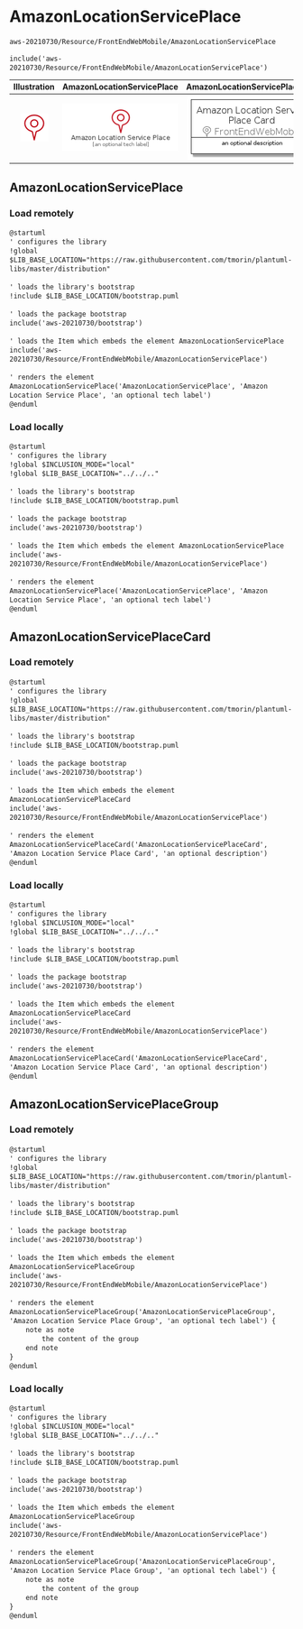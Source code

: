 # AmazonLocationServicePlace


```text
aws-20210730/Resource/FrontEndWebMobile/AmazonLocationServicePlace
```

```text
include('aws-20210730/Resource/FrontEndWebMobile/AmazonLocationServicePlace')
```



| Illustration | AmazonLocationServicePlace | AmazonLocationServicePlaceCard | AmazonLocationServicePlaceGroup |
| :---: | :---: | :---: | :---: |
| ![illustration for Illustration](../../../aws-20210730/Resource/FrontEndWebMobile/AmazonLocationServicePlace.png) | ![illustration for AmazonLocationServicePlace](../../../aws-20210730/Resource/FrontEndWebMobile/AmazonLocationServicePlace.Local.png) | ![illustration for AmazonLocationServicePlaceCard](../../../aws-20210730/Resource/FrontEndWebMobile/AmazonLocationServicePlaceCard.Local.png) | ![illustration for AmazonLocationServicePlaceGroup](../../../aws-20210730/Resource/FrontEndWebMobile/AmazonLocationServicePlaceGroup.Local.png) |




## AmazonLocationServicePlace

### Load remotely
```plantuml
@startuml
' configures the library
!global $LIB_BASE_LOCATION="https://raw.githubusercontent.com/tmorin/plantuml-libs/master/distribution"

' loads the library's bootstrap
!include $LIB_BASE_LOCATION/bootstrap.puml

' loads the package bootstrap
include('aws-20210730/bootstrap')

' loads the Item which embeds the element AmazonLocationServicePlace
include('aws-20210730/Resource/FrontEndWebMobile/AmazonLocationServicePlace')

' renders the element
AmazonLocationServicePlace('AmazonLocationServicePlace', 'Amazon Location Service Place', 'an optional tech label')
@enduml
```

### Load locally
```plantuml
@startuml
' configures the library
!global $INCLUSION_MODE="local"
!global $LIB_BASE_LOCATION="../../.."

' loads the library's bootstrap
!include $LIB_BASE_LOCATION/bootstrap.puml

' loads the package bootstrap
include('aws-20210730/bootstrap')

' loads the Item which embeds the element AmazonLocationServicePlace
include('aws-20210730/Resource/FrontEndWebMobile/AmazonLocationServicePlace')

' renders the element
AmazonLocationServicePlace('AmazonLocationServicePlace', 'Amazon Location Service Place', 'an optional tech label')
@enduml
```

## AmazonLocationServicePlaceCard

### Load remotely
```plantuml
@startuml
' configures the library
!global $LIB_BASE_LOCATION="https://raw.githubusercontent.com/tmorin/plantuml-libs/master/distribution"

' loads the library's bootstrap
!include $LIB_BASE_LOCATION/bootstrap.puml

' loads the package bootstrap
include('aws-20210730/bootstrap')

' loads the Item which embeds the element AmazonLocationServicePlaceCard
include('aws-20210730/Resource/FrontEndWebMobile/AmazonLocationServicePlace')

' renders the element
AmazonLocationServicePlaceCard('AmazonLocationServicePlaceCard', 'Amazon Location Service Place Card', 'an optional description')
@enduml
```

### Load locally
```plantuml
@startuml
' configures the library
!global $INCLUSION_MODE="local"
!global $LIB_BASE_LOCATION="../../.."

' loads the library's bootstrap
!include $LIB_BASE_LOCATION/bootstrap.puml

' loads the package bootstrap
include('aws-20210730/bootstrap')

' loads the Item which embeds the element AmazonLocationServicePlaceCard
include('aws-20210730/Resource/FrontEndWebMobile/AmazonLocationServicePlace')

' renders the element
AmazonLocationServicePlaceCard('AmazonLocationServicePlaceCard', 'Amazon Location Service Place Card', 'an optional description')
@enduml
```

## AmazonLocationServicePlaceGroup

### Load remotely
```plantuml
@startuml
' configures the library
!global $LIB_BASE_LOCATION="https://raw.githubusercontent.com/tmorin/plantuml-libs/master/distribution"

' loads the library's bootstrap
!include $LIB_BASE_LOCATION/bootstrap.puml

' loads the package bootstrap
include('aws-20210730/bootstrap')

' loads the Item which embeds the element AmazonLocationServicePlaceGroup
include('aws-20210730/Resource/FrontEndWebMobile/AmazonLocationServicePlace')

' renders the element
AmazonLocationServicePlaceGroup('AmazonLocationServicePlaceGroup', 'Amazon Location Service Place Group', 'an optional tech label') {
    note as note
        the content of the group
    end note
}
@enduml
```

### Load locally
```plantuml
@startuml
' configures the library
!global $INCLUSION_MODE="local"
!global $LIB_BASE_LOCATION="../../.."

' loads the library's bootstrap
!include $LIB_BASE_LOCATION/bootstrap.puml

' loads the package bootstrap
include('aws-20210730/bootstrap')

' loads the Item which embeds the element AmazonLocationServicePlaceGroup
include('aws-20210730/Resource/FrontEndWebMobile/AmazonLocationServicePlace')

' renders the element
AmazonLocationServicePlaceGroup('AmazonLocationServicePlaceGroup', 'Amazon Location Service Place Group', 'an optional tech label') {
    note as note
        the content of the group
    end note
}
@enduml
```


